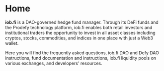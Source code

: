 # Home

**iob.fi** is a DAO-governed hedge fund manager. Through its DeFi funds and the Prodefy technology platform, iob.fi enables both retail investors and institutional traders the opportunity to invest in all asset classes including cryptos, stocks, commodities, and indices in one place with just a Web3 wallet. 

Here you will find the frequently asked questions, iob.fi DAO and Defy DAO instructions, fund documentation and instructions, iob.fi liquidity pools on various exchanges, and developers' resources. 



